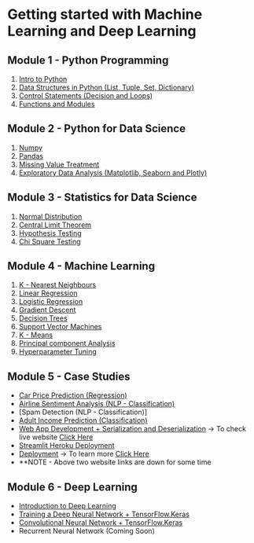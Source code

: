 # Getting started with Machine Learning and Deep Learning

## Module 1 - Python Programming
  1. [Intro to Python](https://github.com/bansalkanav/PYTHON_ML_DS/tree/master/1.%20Intro%20to%20Python)
  2. [Data Structures in Python (List, Tuple, Set, Dictionary)](https://github.com/bansalkanav/PYTHON_ML_DS/tree/master/2.%20Data%20Structures)
  3. [Control Statements (Decision and Loops)](https://github.com/bansalkanav/PYTHON_ML_DS/tree/master/3.%20Control%20Statements)
  4. [Functions and Modules](https://github.com/bansalkanav/PYTHON_ML_DS/tree/master/4.%20Functions%20and%20Modules)
 
## Module 2 - Python for Data Science
  1. [Numpy](https://github.com/bansalkanav/PYTHON_ML_DS/tree/master/5.%20Numpy)
  2. [Pandas](https://github.com/bansalkanav/PYTHON_ML_DS/tree/master/6.%20Pandas)
  3. [Missing Value Treatment](https://github.com/bansalkanav/PYTHON_ML_DS/tree/master/7.%20Missing%20Value%20Treatment)
  4. [Exploratory Data Analysis (Matplotlib, Seaborn and Plotly)](https://github.com/bansalkanav/PYTHON_ML_DS/tree/master/8.%20EDA)
  
## Module 3 - Statistics for Data Science
  1. [Normal Distribution](https://github.com/bansalkanav/Machine_Learning_and_Deep_Learning/tree/master/Applied%20Statistics/1.%20Normal%20Distributions)
  2. [Central Limit Theorem](https://github.com/bansalkanav/Machine_Learning_and_Deep_Learning/tree/master/Applied%20Statistics/2.%20Central%20Limit%20Theorem)
  3. [Hypothesis Testing](https://github.com/bansalkanav/Machine_Learning_and_Deep_Learning/tree/master/Applied%20Statistics/3.%20Hypothesis%20Testing)
  4. [Chi Square Testing](https://github.com/bansalkanav/Machine_Learning_and_Deep_Learning/tree/master/Applied%20Statistics/4.%20Chi%20Square%20Test)
  
## Module 4 - Machine Learning
  1. [K - Nearest Neighbours](https://github.com/bansalkanav/PYTHON_ML_DS/tree/master/9.%20K%20-%20NN)
  2. [Linear Regression](https://github.com/bansalkanav/PYTHON_ML_DS/tree/master/10.%20Linear%20Regression)
  3. [Logistic Regression](https://github.com/bansalkanav/PYTHON_ML_DS/tree/master/11.%20Logistic%20Regression)
  4. [Gradient Descent](https://github.com/bansalkanav/PYTHON_ML_DS/tree/master/12.%20Gradient%20Descent)
  5. [Decision Trees](https://github.com/bansalkanav/PYTHON_ML_DS/tree/master/13.%20Decision%20Trees)
  6. [Support Vector Machines](https://github.com/bansalkanav/PYTHON_ML_DS/tree/master/14.%20Support%20Vector%20Machines)
  7. [K - Means](https://github.com/bansalkanav/PYTHON_ML_DS/tree/master/15.%20K%20Means)
  8. [Principal component Analysis](https://github.com/bansalkanav/PYTHON_ML_DS/tree/master/16.%20PCA)
  9. [Hyperparameter Tuning](https://github.com/bansalkanav/Machine_Learning_and_Deep_Learning/tree/master/14.1.%20Hyperparameter%20Tuning)
  
## Module 5 - Case Studies
  - [Car Price Prediction (Regression)](https://github.com/bansalkanav/PYTHON_ML_DS/tree/master/Case%20Studies/1.%20Car%20Price%20Prediction)
  - [Airline Sentiment Analysis (NLP - Classification)](https://github.com/bansalkanav/PYTHON_ML_DS/tree/master/Case%20Studies/2.%20Airline%20Sentiment%20Analyser)
  - [Spam Detection (NLP - Classification)]
  - [Adult Income Prediction (Classification)](https://github.com/bansalkanav/PYTHON_ML_DS/tree/master/Case%20Studies/3.%20Adult%20Income%20Prediction)
  - [Web App Development + Serialization and Deserialization](https://github.com/bansalkanav/PYTHON_ML_DS/tree/master/Case%20Studies/4.%20web_app) -> To check live website [Click Here](http://18.217.168.12:8501/)
  - [Streamlit Heroku Deployment](https://github.com/bansalkanav/Machine_Learning_and_Deep_Learning/tree/master/Case%20Studies/6.%20Streamlit%20Heroku%20Deployment)
  - [Deployment](http://18.217.168.12:8502/) -> To learn more [Click Here](http://18.217.168.12:8502/)
  - **NOTE - Above two website links are down for some time

## Module 6 - Deep Learning
  - [Introduction to Deep Learning](https://github.com/bansalkanav/PYTHON_ML_DS/tree/master/17.%20Introduction%20to%20Deep%20Learning)
  - [Training a Deep Neural Network + TensorFlow.Keras](https://github.com/bansalkanav/PYTHON_ML_DS/tree/master/18.%20Training%20Deep%20Neural%20Network)
  - [Convolutional Neural Network + TensorFlow.Keras](https://github.com/bansalkanav/PYTHON_ML_DS/tree/master/19.%20Convolutional%20Neural%20Network)
  - Recurrent Neural Network (Coming Soon)
  
  
  
